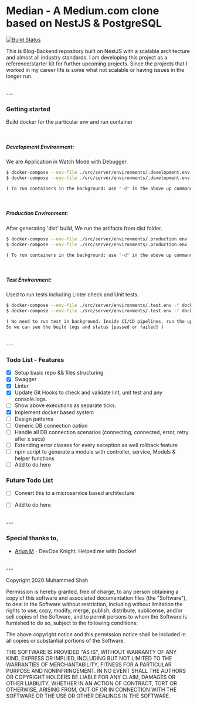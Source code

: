 # Median - A Medium.com clone based on NestJS & PostgreSQL
[![Build Status](https://api.travis-ci.com/md-shah/median-backend.svg?branch=master&status=passed)](https://travis-ci.org/md-shah/blog-nestjs)

This is Blog-Backend repository built on NestJS with a scalable architecture and almost all industry standards. I am developing this project as a reference/starter kit for further upcoming projects. Since the projects that I worked in my career life is some what not scalable or having issues in the longer run.


<br />
---
<br />


### Getting started

Build docker for the particular env and run container

<br />

##### Development Environment:
We are Application in Watch Mode with Debugger.

```sh
$ docker-compose --env-file ./src/server/environments/.development.env -f docker-compose.yml build app-dev
$ docker-compose --env-file ./src/server/environments/.development.env -f docker-compose.yml up app-dev

( To run containers in the background: use "-d" in the above up command )
```

<br />

##### Production Environment:
After generating 'dist' build, We run the artifacts from dist folder.

```sh
$ docker-compose --env-file ./src/server/environments/.production.env -f docker-compose.yml build app-prod
$ docker-compose --env-file ./src/server/environments/.production.env -f docker-compose.yml up app-prod

( To run containers in the background: use "-d" in the above up command )
```

<br />

##### Test Environment:
Used to run tests including Linter check and Unit tests.

```sh
$ docker-compose --env-file ./src/server/environments/.test.env -f docker-compose.yml build app-test
$ docker-compose --env-file ./src/server/environments/.test.env -f docker-compose.yml up app-test

( No need to run test in background. Inside CI/CD pipelines, run the up command, 
So we can see the build logs and status [passed or failed] )
```

<br />
---
<br />


### Todo List - Features

- [x] Setup basic repo && files structuring
- [x] Swagger
- [x] Linter
- [x] Update Git Hooks to check and validate lint, unit test and any console.logs.
- [ ] Show above executions as separate ticks.
- [x] Implement docker based system 
- [ ] Design patterns
- [ ] Generic DB connection option
- [ ] Handle all DB connection scenarios (connecting, connected, error, retry after x secs)
- [ ] Extending error classes for every exception as well rollback feature
- [ ] npm script to generate a module with controller, service, Models & helper functions
- [ ] Add to do here

### Future Todo List

- [ ] Convert this to a microservice based architecture 
- [ ] Add to do here


<br />
---
<br />

### Special thanks to,

* [Arjun M] - DevOps Knight, Helped me with Docker!

   [Arjun M]: <https://www.linkedin.com/in/arjun-m-704a04104/>

<br />
---
<br />

Copyright 2020 Muhammed Shah

Permission is hereby granted, free of charge, to any person obtaining a copy of this software and associated documentation files (the "Software"), to deal in the Software without restriction, including without limitation the rights to use, copy, modify, merge, publish, distribute, sublicense, and/or sell copies of the Software, and to permit persons to whom the Software is furnished to do so, subject to the following conditions:

The above copyright notice and this permission notice shall be included in all copies or substantial portions of the Software.

THE SOFTWARE IS PROVIDED "AS IS", WITHOUT WARRANTY OF ANY KIND, EXPRESS OR IMPLIED, INCLUDING BUT NOT LIMITED TO THE WARRANTIES OF MERCHANTABILITY, FITNESS FOR A PARTICULAR PURPOSE AND NONINFRINGEMENT. IN NO EVENT SHALL THE AUTHORS OR COPYRIGHT HOLDERS BE LIABLE FOR ANY CLAIM, DAMAGES OR OTHER LIABILITY, WHETHER IN AN ACTION OF CONTRACT, TORT OR OTHERWISE, ARISING FROM, OUT OF OR IN CONNECTION WITH THE SOFTWARE OR THE USE OR OTHER DEALINGS IN THE SOFTWARE.
